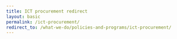 ```yaml
---
title: ICT procurement redirect
layout: basic
permalink: /ict-procurement/
redirect_to: /what-we-do/policies-and-programs/ict-procurement/
---
```

